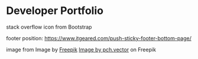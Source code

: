 # Developer Portfolio


stack overflow icon from Bootstrap

footer position: https://www.itgeared.com/push-sticky-footer-bottom-page/

image from Image by <a href="https://www.freepik.com/free-vector/flat-construction-template_1584487.htm#query=under%20construction&position=4&from_view=keyword&track=ais">Freepik</a>
<a href="https://www.freepik.com/free-vector/social-media-network_6976388.htm#query=social%20network&position=8&from_view=keyword&track=ais">Image by pch.vector</a> on Freepik